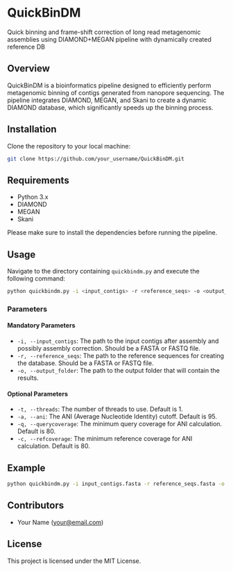  # QuickBinDM
Quick binning and frame-shift correction of long read metagenomic assemblies using DIAMOND+MEGAN pipeline with dynamically created reference DB

## Overview

QuickBinDM is a bioinformatics pipeline designed to efficiently perform metagenomic binning of contigs generated from nanopore sequencing. The pipeline integrates DIAMOND, MEGAN, and Skani to create a dynamic DIAMOND database, which significantly speeds up the binning process.

## Installation

Clone the repository to your local machine:

```bash
git clone https://github.com/your_username/QuickBinDM.git
```

## Requirements

- Python 3.x
- DIAMOND
- MEGAN
- Skani

Please make sure to install the dependencies before running the pipeline.

## Usage

Navigate to the directory containing `quickbindm.py` and execute the following command:

```bash
python quickbindm.py -i <input_contigs> -r <reference_seqs> -o <output_folder> [options]
```

### Parameters

#### Mandatory Parameters

- `-i, --input_contigs`: The path to the input contigs after assembly and possibly assembly correction. Should be a FASTA or FASTQ file.
- `-r, --reference_seqs`: The path to the reference sequences for creating the database. Should be a FASTA or FASTQ file.
- `-o, --output_folder`: The path to the output folder that will contain the results.

#### Optional Parameters

- `-t, --threads`: The number of threads to use. Default is 1.
- `-a, --ani`: The ANI (Average Nucleotide Identity) cutoff. Default is 95.
- `-q, --querycoverage`: The minimum query coverage for ANI calculation. Default is 80.
- `-c, --refcoverage`: The minimum reference coverage for ANI calculation. Default is 80.

## Example

```bash
python quickbindm.py -i input_contigs.fasta -r reference_seqs.fasta -o output/ -t 4 -a 95 -q 80 -c 80
```

## Contributors

- Your Name (your@email.com)

## License

This project is licensed under the MIT License.
